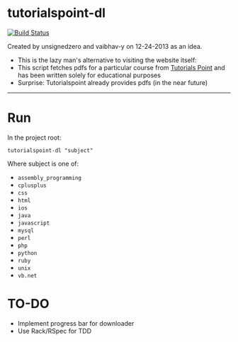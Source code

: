 tutorialspoint-dl
=================

[![Build Status](https://travis-ci.org/vaibhav-y/tutorialspoint-dl.png?branch=master)](https://travis-ci.org/vaibhav-y/tutorialspoint-dl)

Created by unsignedzero and vaibhav-y on 12-24-2013 as an idea.

* This is the lazy man's alternative to visiting the website itself:
* This script fetches pdfs for a particular course from [Tutorials Point](www.tutorialspoint.com) and has been written solely for educational purposes
* Surprise: Tutorialspoint already provides pdfs (in the near future)
------

Run
===
In the project root:

`tutorialspoint-dl "subject"`

Where subject is one of:

* `assembly_programming`
* `cplusplus`
* `css`
* `html`
* `ios`
* `java`
* `javascript`
* `mysql`
* `perl`
* `php`
* `python`
* `ruby`
* `unix`
* `vb.net`



TO-DO
=====

* Implement progress bar for downloader
* Use Rack/RSpec for TDD
